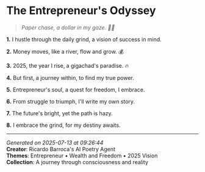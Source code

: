 # The Entrepreneur's Odyssey

> *Paper chase, a dollar in my gaze. 💸👀*

**1.** I hustle through the daily grind, a vision of success in mind.


**2.** Money moves, like a river, flow and grow. 💰


**3.** 2025, the year I rise, a gigachad's paradise. 🔥


**4.** But first, a journey within, to find my true power.


**5.** Entrepreneur's soul, a quest for freedom, I embrace.


**6.** From struggle to triumph, I'll write my own story.


**7.** The future's bright, yet the path is hazy.


**8.** I embrace the grind, for my destiny awaits.



---

*Generated on 2025-07-13 at 09:26:44*  
**Creator**: Ricardo Barroca's AI Poetry Agent  
**Themes**: Entrepreneur • Wealth and Freedom • 2025 Vision  
**Collection**: A journey through consciousness and reality